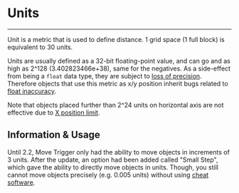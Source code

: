 # Units
---

Unit is a metric that is used to define distance. 1 grid space (1 full block) is equivalent to 30 units.

Units are usually defined as a 32-bit floating-point value, and can go and as high as 2^128 (3.402823466e+38), same for the negatives. 
As a side-effect from being a `float` data type, they are subject to [loss of precision](Float-Inaccuracy). 
Therefore objects that use this metric as x/y position inherit bugs related to [float inaccuracy](Float-Inaccuracy). 

Note that objects placed further than 2^24 units on horizontal axis are not effective due to [X position limit](X-Position-Limit). 

## Information & Usage
Until 2.2, Move Trigger only had the ability to move objects in increments of 3 units. 
After the update, an option had been added called "Small Step", which gave the ability to directly move objects in units. 
Though, you still cannot move objects precisely (e.g. 0.005 units) without using [cheat software](Cheat-Software). 

